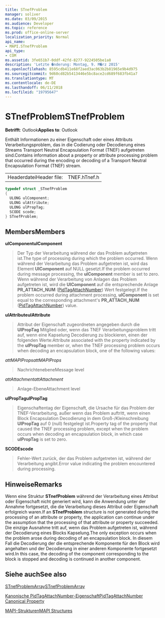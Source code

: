 ```yaml
---
title: STnefProblem
manager: soliver
ms.date: 03/09/2015
ms.audience: Developer
ms.topic: reference
ms.prod: office-online-server
localization_priority: Normal
api_name:
- MAPI.STnefProblem
api_type:
- COM
ms.assetid: 3fe651b7-0ddf-42fd-8277-9224505be1a8
description: 'Letzte �nderung: Montag, 9. M�rz 2015'
ms.openlocfilehash: 8595cdb411e68f2aed3ac063b2b81965e9b4d975
ms.sourcegitcommit: 9d60cd82b5413446e5bc8ace2cd689f683fb41a7
ms.translationtype: MT
ms.contentlocale: de-DE
ms.lasthandoff: 06/11/2018
ms.locfileid: "19795647"
---
```

# <a name="stnefproblem"></a><span data-ttu-id="08257-103">STnefProblem</span><span class="sxs-lookup"><span data-stu-id="08257-103">STnefProblem</span></span>

  
  
<span data-ttu-id="08257-104">**Betrifft**: Outlook</span><span class="sxs-lookup"><span data-stu-id="08257-104">**Applies to**: Outlook</span></span> 
  
<span data-ttu-id="08257-105">Enthält Informationen zu einer Eigenschaft oder eines Attributs Verarbeitungsproblem, das in die Codierung oder Decodierung eines Streams Transport Neutral Encapsulation Format (TNEF) aufgetreten sind.</span><span class="sxs-lookup"><span data-stu-id="08257-105">Contains information about a property or attribute processing problem that occurred during the encoding or decoding of a Transport Neutral Encapsulation Format (TNEF) stream.</span></span>
  
|||
|:-----|:-----|
|<span data-ttu-id="08257-106">Headerdatei</span><span class="sxs-lookup"><span data-stu-id="08257-106">Header file:</span></span>  <br/> |<span data-ttu-id="08257-107">TNEF.h</span><span class="sxs-lookup"><span data-stu-id="08257-107">Tnef.h</span></span>  <br/> |
   
```cpp
typedef struct _STnefProblem
{
  ULONG ulComponent;
  ULONG ulAttribute;
  ULONG ulPropTag;
  SCODE scode;
} STnefProblem;

```

## <a name="members"></a><span data-ttu-id="08257-108">Members</span><span class="sxs-lookup"><span data-stu-id="08257-108">Members</span></span>

 <span data-ttu-id="08257-109">**ulComponent**</span><span class="sxs-lookup"><span data-stu-id="08257-109">**ulComponent**</span></span>
  
> <span data-ttu-id="08257-110">Der Typ der Verarbeitung während der das Problem aufgetreten ist.</span><span class="sxs-lookup"><span data-stu-id="08257-110">The type of processing during which the problem occurred.</span></span> <span data-ttu-id="08257-111">Wenn während der Verarbeitung das Problem aufgetreten ist, wird das Element **UlComponent** auf NULL gesetzt.</span><span class="sxs-lookup"><span data-stu-id="08257-111">If the problem occurred during message processing, the **ulComponent** member is set to zero.</span></span> <span data-ttu-id="08257-112">Wenn während der Verarbeitung von Anlagen das Problem aufgetreten ist, wird die **UlComponent** auf die entsprechende Anlage **PR_ATTACH_NUM** ([PidTagAttachNumber](pidtagattachnumber-canonical-property.md)) Wert festgelegt.</span><span class="sxs-lookup"><span data-stu-id="08257-112">If the problem occurred during attachment processing, **ulComponent** is set equal to the corresponding attachment's **PR_ATTACH_NUM** ([PidTagAttachNumber](pidtagattachnumber-canonical-property.md)) value.</span></span>
    
 <span data-ttu-id="08257-113">**ulAttribute**</span><span class="sxs-lookup"><span data-stu-id="08257-113">**ulAttribute**</span></span>
  
> <span data-ttu-id="08257-114">Attribut der Eigenschaft zugeordneten angegeben durch die **UlPropTag** Mitglied oder, wenn das TNEF Verarbeitungsproblem tritt auf, wenn eine Kapselung Decodierung zu blockieren, einen der folgenden Werte:</span><span class="sxs-lookup"><span data-stu-id="08257-114">Attribute associated with the property indicated by the **ulPropTag** member or, when the TNEF processing problem occurs when decoding an encapsulation block, one of the following values:</span></span> 
    
 <span data-ttu-id="08257-115">_attMAPIProps_</span><span class="sxs-lookup"><span data-stu-id="08257-115">_attMAPIProps_</span></span>
  
> <span data-ttu-id="08257-116">Nachrichtenebene</span><span class="sxs-lookup"><span data-stu-id="08257-116">Message level</span></span>
    
 <span data-ttu-id="08257-117">_attAttachment_</span><span class="sxs-lookup"><span data-stu-id="08257-117">_attAttachment_</span></span>
  
> <span data-ttu-id="08257-118">Anlage-Ebene</span><span class="sxs-lookup"><span data-stu-id="08257-118">Attachment level</span></span>
    
 <span data-ttu-id="08257-119">**ulPropTag**</span><span class="sxs-lookup"><span data-stu-id="08257-119">**ulPropTag**</span></span>
  
> <span data-ttu-id="08257-120">Eigenschaftentag der Eigenschaft, die Ursache für das Problem der TNEF-Verarbeitung, außer wenn das Problem auftritt, wenn einen Block Encapsulation Decodierung in dem Groß-/Kleinschreibung **UlPropTag** auf 0 (null) festgelegt ist.</span><span class="sxs-lookup"><span data-stu-id="08257-120">Property tag of the property that caused the TNEF processing problem, except when the problem occurs when decoding an encapsulation block, in which case **ulPropTag** is set to zero.</span></span> 
    
 <span data-ttu-id="08257-121">**SCODE**</span><span class="sxs-lookup"><span data-stu-id="08257-121">**scode**</span></span>
  
> <span data-ttu-id="08257-122">Fehler-Wert zurück, der das Problem aufgetreten ist, während der Verarbeitung angibt.</span><span class="sxs-lookup"><span data-stu-id="08257-122">Error value indicating the problem encountered during processing.</span></span>
    
## <a name="remarks"></a><span data-ttu-id="08257-123">Hinweise</span><span class="sxs-lookup"><span data-stu-id="08257-123">Remarks</span></span>

<span data-ttu-id="08257-124">Wenn eine Struktur **STnefProblem** während der Verarbeitung eines Attribut oder Eigenschaft nicht generiert wird, kann die Anwendung unter der Annahme fortgesetzt, die die Verarbeitung dieses Attribut oder Eigenschaft erfolgreich waren.</span><span class="sxs-lookup"><span data-stu-id="08257-124">If an **STnefProblem** structure is not generated during the processing of an attribute or property, the application can continue under the assumption that the processing of that attribute or property succeeded.</span></span> <span data-ttu-id="08257-125">Die einzige Ausnahme tritt auf, wenn das Problem aufgetreten ist, während der Decodierung eines Blocks Kapselung.</span><span class="sxs-lookup"><span data-stu-id="08257-125">The only exception occurs when the problem arose during decoding of an encapsulation block.</span></span> <span data-ttu-id="08257-126">In diesem Fall die Decodierung der die entsprechende Komponente für den Block wird angehalten und der Decodierung in einer anderen Komponente fortgesetzt wird.</span><span class="sxs-lookup"><span data-stu-id="08257-126">In this case, the decoding of the component corresponding to the block is stopped and decoding is continued in another component.</span></span> 
  
## <a name="see-also"></a><span data-ttu-id="08257-127">Siehe auch</span><span class="sxs-lookup"><span data-stu-id="08257-127">See also</span></span>



[<span data-ttu-id="08257-128">STnefProblemArray</span><span class="sxs-lookup"><span data-stu-id="08257-128">STnefProblemArray</span></span>](stnefproblemarray.md)
  
[<span data-ttu-id="08257-129">Kanonische PidTagAttachNumber-Eigenschaft</span><span class="sxs-lookup"><span data-stu-id="08257-129">PidTagAttachNumber Canonical Property</span></span>](pidtagattachnumber-canonical-property.md)


[<span data-ttu-id="08257-130">MAPI-Strukturen</span><span class="sxs-lookup"><span data-stu-id="08257-130">MAPI Structures</span></span>](mapi-structures.md)

